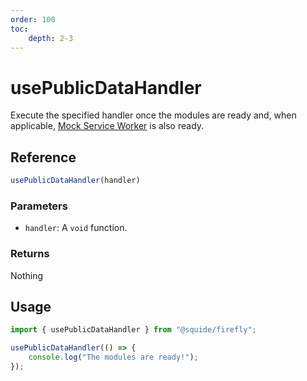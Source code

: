 ```yaml
---
order: 100
toc:
    depth: 2-3
---
```


# usePublicDataHandler

Execute the specified handler once the modules are ready and, when applicable, [Mock Service Worker](https://mswjs.io/) is also ready.

## Reference

```ts
usePublicDataHandler(handler)
```

### Parameters

- `handler`: A `void` function.

### Returns

Nothing

## Usage

```ts
import { usePublicDataHandler } from "@squide/firefly";

usePublicDataHandler(() => {
    console.log("The modules are ready!");
});
```
